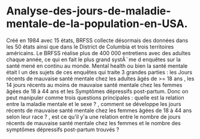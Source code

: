 # Analyse-des-jours-de-maladie-mentale-de-la-population-en-USA.
Créé en 1984 avec 15 états, BRFSS collecte désormais des données dans les 50 états ainsi que dans le   District de Columbia et trois territoires américains. Le BRFSS réalise plus de 400 000 entretiens avec des adultes chaque  année, ce qui en fait le plus grand systÃ¨me d enquêtes sur la santé mené en continu au monde. Mental health ou bien la santé mentale était l un des sujets de ces enquêtes qui traite 3 grandes parties : les Jours récents de mauvaise santé mentale chez les adultes âgés de >= 18 ans , les 14 jours récents au moins de mauvaise santé mentale chez les femmes âgées de 18 à 44 ans et les Symptômes dépressifs post-partum. Donc on peut manipuler comme trois questions principales :  quelle est la relation entre la maladie mentale et le sexe ? , comment se développe les jours récents de mauvaise santé mentale chez les femmes âgées de 18 à 44 ans selon leur race ? , est ce qu'il y'a une relation entre le nombre de jours récents de mauvaise santé mentale chez les femmes et le nombre des symptômes dépressifs  post-partum trouvés ? 
